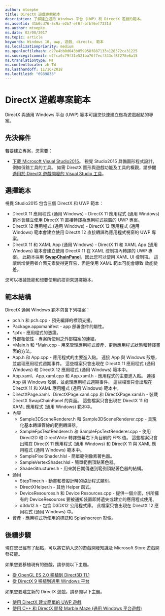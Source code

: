 ```yaml
---
author: mtoepke
title: DirectX 遊戲專案範本
description: 了解建立通用 Windows 平台 (UWP) 和 DirectX 遊戲的範本。
ms.assetid: 41b6cd76-5c9a-e2b7-ef6f-bfbf6ef7331d
ms.author: mtoepke
ms.date: 02/08/2017
ms.topic: article
keywords: Windows 10, uwp, 遊戲, directx, 範本
ms.localizationpriority: medium
ms.openlocfilehash: d27e4bb0d643b859958f887133a128572ca31225
ms.sourcegitcommit: e2fca6c79f31e521ba76f7ecf343cf8f278e6a15
ms.translationtype: MT
ms.contentlocale: zh-TW
ms.lasthandoff: 11/16/2018
ms.locfileid: "6989833"
---
```

# <a name="directx-game-project-templates"></a>DirectX 遊戲專案範本



DirectX 與通用 Windows 平台 (UWP) 範本可讓您快速建立做為遊戲起點的專案。

## <a name="prerequisites"></a>先決條件


若要建立專案，您需要：

-   [下載 Microsoft Visual Studio2015](https://www.visualstudio.com/vs-2015-product-editions)。 視覺 Studio2015 具備圖形程式設計，例如偵錯工具的工具。 如需 DirectX 圖形與遊戲功能及工具的概觀，請參閱[適用於 DirectX 遊戲開發的 Visual Studio 工具](set-up-visual-studio-for-game-development.md)。

## <a name="choosing-a-template"></a>選擇範本


視覺 Studio2015 包含三個 DirectX 和 UWP 範本：

-   DirectX 11 應用程式 (通用 Windows) - DirectX 11 應用程式 (通用 Windows) 範本會建立使用 DirectX 11 直接轉譯為應用程式視窗的 UWP 專案。
-   DirectX 12 應用程式 (通用 Windows) - DirectX 12 應用程式 (通用 Windows) 範本會建立使用 DirectX 12 直接轉譯為應用程式視窗的 UWP 專案。
-   DirectX 11 和 XAML App (通用 Windows) - DirectX 11 和 XAML App (通用 Windows) 範本會建立使用 DirectX 11 在 XAML 控制項內轉譯的 UWP 專案。 此範本採用 [**SwapChainPanel**](https://msdn.microsoft.com/library/windows/apps/dn252834)，因此您可以使用 XAML UI 控制項。 這讓新增使用者介面元素變得更容易，但是使用 XAML 範本可能會導致 效能變差。

您可以根據效能和想要使用的技術來選擇範本。

## <a name="template-structure"></a>範本結構


DirectX 通用 Windows 範本包含下列檔案：

-   pch.h 和 pch.cpp - 預先編譯的標頭支援。
-   Package.appxmanifest - app 部署套件的屬性。
-   \*.pfx - 應用程式的憑證。
-   外部相依性 - 專案所使用之外部檔案的連結。
-   \*Main.h 和 \*Main.cpp - 用來管理應用程式資產、更新應用程式狀態和轉譯畫面的方法。
-   App.h 和 App.cpp - 應用程式的主要進入點。 連接 App 與 Windows 殼層，並處理應用程式週期事件。 這些檔案只會出現在 DirectX 11 應用程式 (通用 Windows) 和 DirectX 12 應用程式 (通用 Windows) 範本中。
-   App.xaml、App.xaml.cpp 和 App.xaml.h - 應用程式的主要進入點。 連接 App 與 Windows 殼層，並處理應用程式週期事件。 這些檔案只會出現在 DirectX 11 和 XAML 應用程式 (通用 Windows) 範本中。
-   DirectXPage.xaml、DirectXPage.xaml.cpp 和 DirectXPage.xaml.h - 裝載 DirectX SwapChainPanel 的頁面。 這些檔案只會出現在 DirectX 11 和 XAML 應用程式 (通用 Windows) 範本中。
-   內容
    -   Sample3DSceneRenderer.h 和 Sample3DSceneRenderer.cpp - 具現化基本轉譯管線的範例轉譯器。
    -   SampleFpsTextRenderer.h 和 SampleFpsTextRenderer.cpp - 使用 Direct2D 和 DirectWrite 轉譯螢幕右下角目前的 FPS 值。 這些檔案只會出現在 DirectX 11 應用程式 (通用 Windows) 和 DirectX 11 與 XAML 應用程式 (通用 Windows) 範本中。
    -   SamplePixelShader.hlsl - 簡單範例像素著色器。
    -   SampleVertexShader.hlsl - 簡單範例頂點著色器。
    -   ShaderStructures.h - 用來將日期傳送到範例頂點著色器的結構。
-   通用
    -   StepTimer.h - 動畫和模擬計時的協助程式類別。
    -   DirectXHelper.h - 其他 Helper 函式。
    -   DeviceResources.h 和 Device Resources.cpp - 提供一個介面，供所擁有的 DeviceResources 要被通知裝置即將遺失或建立的應用程式使用。
    -   d3dx12.h - 包含 D3DX12 公用程式庫。 此檔案只會出現在 DirectX 12 應用程式 (通用 Windows) 中。
-   資產 - 應用程式所使用的標誌和 Splashscreen 影像。

## <a name="next-steps"></a>後續步驟


現在您已經有了起點，可以將它納入您的遊戲開發知識及 Microsoft Store 遊戲開發技能。

如果您要移植現有的遊戲，請參閱以下主題。

-   [從 OpenGL ES 2.0 移植到 Direct3D 11.1](port-from-opengl-es-2-0-to-directx-11-1.md)
-   [從 DirectX 9 移植到通用 Windows 平台](porting-your-directx-9-game-to-windows-store.md)

如果您要建立新的 DirectX 遊戲，請參閱以下主題。

-   [使用 DirectX 建立簡單的 UWP 遊戲](tutorial--create-your-first-uwp-directx-game.md)
-   [使用 C++ 和 DirectX 開發 Marble Maze (通用 Windows 平台遊戲)](developing-marble-maze-a-windows-store-game-in-cpp-and-directx.md)